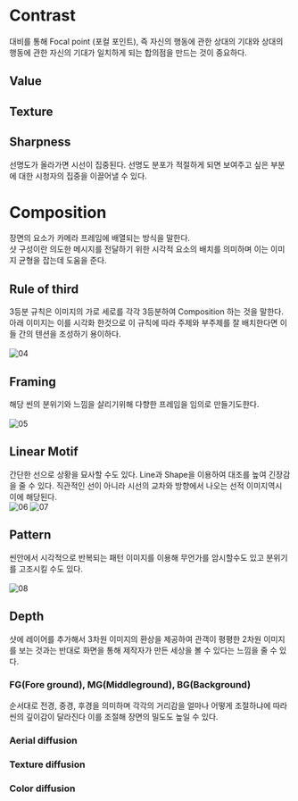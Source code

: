 # Contrast
대비를 통해 Focal point (포컬 포인트), 즉 자신의 행동에 관한 상대의 기대와 상대의 행동에 관한 자신의 기대가 일치하게 되는 합의점을 만드는 것이 중요하다.
## Value
## Texture
## Sharpness
선명도가 올라가면 시선이 집중된다. 선명도 분포가 적절하게 되면 보여주고 싶은 부분에 대한 시청자의 집중을 이끌어낼 수 있다.

# Composition
장면의 요소가 카메라 프레임에 배열되는 방식을 말한다. 
<br/>샷 구성이란 의도한 메시지를 전달하기 위한 시각적 요소의 배치를 의미하며 이는 이미지 균형을 잡는데 도움을 준다.
## Rule of third
3등분 규칙은 이미지의 가로 세로를 각각 3등분하여 Composition 하는 것을 말한다. 아래 이미지는 이를 시각화 한것으로 이 규칙에 따라 주제와 부주제를 잘 배치한다면 이들 간의 텐션을 조성하기 용이하다.
<br/><br/>![04](https://user-images.githubusercontent.com/112813981/206625376-989d4b41-6531-416d-a827-02dee0faaa12.jpg)
## Framing
해당 씬의 분위기와 느낌을 살리기위해 다향한 프레임을 임의로 만들기도한다.
<br/><br/>![05](https://user-images.githubusercontent.com/112813981/206626135-b986931f-1fdd-4ff1-a61e-94c582571084.jpg)
## Linear Motif
간단한 선으로 상황을 묘사할 수도 있다. Line과 Shape을 이용하여 대조를 높여 긴장감을 줄 수 있다. 직관적인 선이 아니라 시선의 교차와 방향에서 나오는 선적 이미지역시 이에 해당된다.
<br/>![06](https://user-images.githubusercontent.com/112813981/206626643-7223da28-14c8-486f-aa61-cd47ff74a2e6.jpg)
![07](https://user-images.githubusercontent.com/112813981/206626649-f2eaa238-770b-46f5-89e5-a2dfc104a3a6.jpg)
## Pattern
씬안에서 시각적으로 반복되는 패턴 이미지를 이용해 무언가를 암시할수도 있고 분위기를 고조시킬 수도 있다.
<br/><br/>![08](https://user-images.githubusercontent.com/112813981/206627319-a1e3bdc9-2906-4eef-b7b5-709718643490.jpg)
## Depth
샷에 레이어를 추가해서 3차원 이미지의 환상을 제공하여 관객이 평평한 2차원 이미지를 보는 것과는 반대로 화면을 통해 제작자가 만든 세상을 볼 수 있다는 느낌을 줄 수 있다.
### FG(Fore ground), MG(Middleground), BG(Background) 
순서대로 전경, 중경, 후경을 의미하며 각각의 거리감을 얼마나 어떻게 조절하냐에 따라 씬의 깊이감이 달라진다 이를 조절해 장면의 밀도도 높일 수 있다. 
### Aerial diffusion
### Texture diffusion
### Color diffusion

